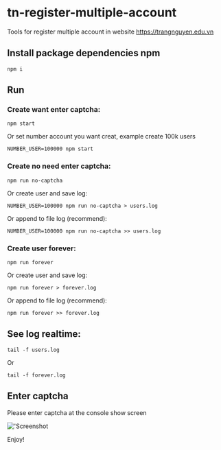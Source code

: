# tn-register-multiple-account
Tools for register multiple account in website https://trangnguyen.edu.vn

## Install package dependencies npm

`npm i`

## Run

### Create want enter captcha:

`npm start`

Or set number account you want creat, example create 100k users

`NUMBER_USER=100000 npm start`

### Create no need enter captcha:

`npm run no-captcha`

Or create user and save log:

`NUMBER_USER=100000 npm run no-captcha > users.log`

Or append to file log (recommend):

`NUMBER_USER=100000 npm run no-captcha >> users.log`

### Create user forever:

`npm run forever`

Or create user and save log:

`npm run forever > forever.log`

Or append to file log (recommend):

`npm run forever >> forever.log`

## See log realtime:

`tail -f users.log`

Or

`tail -f forever.log`

## Enter captcha

Please enter captcha at the console show screen

!['Screenshot](https://github.com/viet-tools/tn-register-multiple-account/blob/master/Screenshot.png?raw=true)

Enjoy!
